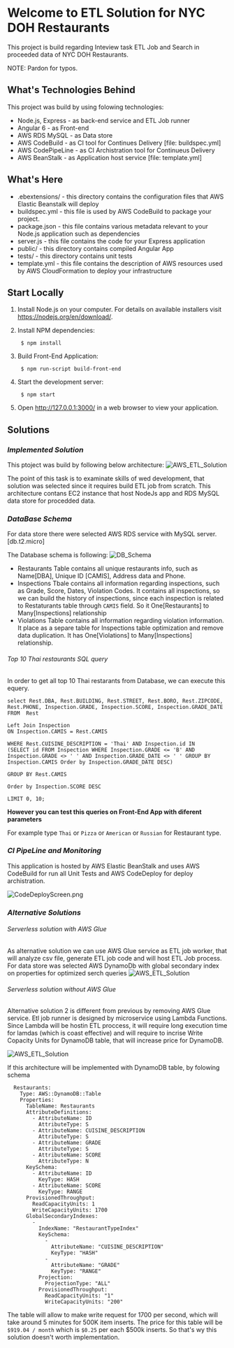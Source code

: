 Welcome to ETL Solution for NYC DOH Restaurants
==================================================

This project is build regarding Inteview task ETL Job and Search in proceeded data of NYC DOH Restaurants.

NOTE: Pardon for typos.

What's Technologies Behind
----------
This project was build by using folowing technologies:

* Node.js, Express - as back-end service and ETL Job runner
* Angular 6 - as Front-end
* AWS RDS MySQL - as Data store
* AWS CodeBuild - as CI tool for Continues Delivery [file: buildspec.yml]
* AWS CodePipeLine - as CI Archistration tool for Continueus Delivery
* AWS BeanStalk - as Application host service [file: template.yml]


What's Here
-----------
* .ebextensions/ - this directory contains the configuration files that
  AWS Elastic Beanstalk will deploy
* buildspec.yml - this file is used by AWS CodeBuild to package your project.
* package.json - this file contains various metadata relevant to your Node.js
  application such as dependencies
* server.js - this file contains the code for your Express application
* public/ - this directory contains compiled Angular App
* tests/ - this directory contains unit tests
* template.yml - this file contains the description of AWS resources used by AWS
  CloudFormation to deploy your infrastructure


Start Locally
---------------

1. Install Node.js on your computer.  For details on available installers visit
   https://nodejs.org/en/download/.

2. Install NPM dependencies:

        $ npm install

3. Build Front-End Application:

        $ npm run-script build-front-end

4. Start the development server:

        $ npm start        

5. Open http://127.0.0.1:3000/ in a web browser to view your application.

Solutions
------------------

### *Implemented Solution*

This ptoject was build by following below architecture:
![AWS_ETL_Solution](https://s3.amazonaws.com/aws-codestar-us-east-1-363614408566-nyc-doh-restaur-pipe/architecture/AWS_ETL_Solution.png)

The point of this task is to examinate skills of wed development, that solution was selected since it requires build ETL job from scratch. This architecture contans EC2 instance that host NodeJs app and RDS MySQL data store for procedded data. 

### *DataBase Schema*
For data store there were selected AWS RDS service with MySQL server. [db.t2.micro]

The Database schema is following:
![DB_Schema](https://s3.amazonaws.com/aws-codestar-us-east-1-363614408566-nyc-doh-restaur-pipe/architecture/DB_schema.png)

* Restaurants Table contains all unique restaurants info, such as Name[DBA], Unique ID [CAMIS], Address data and Phone. 
* Inspections Tbale contains all information regarding inspections, such as Grade, Score, Dates, Violation Codes. It contains all inspections, so we can build the history of inspections, since each inspection is related to Restaturants table through `CAMIS` field. So it One[Restaurants] to Many[Inspections] relationship
* Violations Table contains all information regarding violation information. It place as a separe table for Inspections table optimization and remove data duplication. It has One[Violations] to Many[Inspections] relationship.

###### Top 10 Thai restaurants SQL query

In order to get all top 10 Thai restarants from Database, we can execute this equery. 

```
select Rest.DBA, Rest.BUILDING, Rest.STREET, Rest.BORO, Rest.ZIPCODE, Rest.PHONE, Inspection.GRADE, Inspection.SCORE, Inspection.GRADE_DATE 
FROM  Rest

Left Join Inspection
ON Inspection.CAMIS = Rest.CAMIS

WHERE Rest.CUISINE_DESCRIPTION = 'Thai' AND Inspection.id IN
(SELECT id FROM Inspection WHERE Inspection.GRADE <= 'B' AND Inspection.GRADE <> ' ' AND Inspection.GRADE_DATE <> ' ' GROUP BY Inspection.CAMIS Order by Inspection.GRADE_DATE DESC)

GROUP BY Rest.CAMIS

Order by Inspection.SCORE DESC

LIMIT 0, 10;
```

**However you can test this queries on Front-End App with diferent parameters**

For example type `Thai` or `Pizza` or `American` or `Russian` for Restaurant type. 

### *CI PipeLine and Monitoring*

This application is hosted by AWS Elastic BeanStalk and uses AWS CodeBuild for run all Unit Tests and AWS CodeDeploy for deploy archistration.

![CodeDeployScreen.png](https://s3.amazonaws.com/aws-codestar-us-east-1-363614408566-nyc-doh-restaur-pipe/architecture/CodeDeployScreen.png)

### *Alternative Solutions*

###### Serverless solution with AWS Glue

As alternative solution we can use AWS Glue service as ETL job worker, that will analyze csv file, generate ETL job code and will host ETL Job process. For data store was selected AWS DynamoDb with global secondary index on properties for optimized serch queries
![AWS_ETL_Solution](https://s3.amazonaws.com/aws-codestar-us-east-1-363614408566-nyc-doh-restaur-pipe/architecture/AWS_Glue_ETL_Solution.png)

###### Serverless solution without AWS Glue

Alternative solution 2 is different from previous by removing AWS Glue service. Etl job runner is designed by microservice using Lambda Functions. Since Lambda will be hostin ETL proccess, it will require long execution time for lamdas (which is coast effective) and will require to incrise Write Copacity Units for DynamoDB table, that will increase price for DynamoDB.  

![AWS_ETL_Solution](https://s3.amazonaws.com/aws-codestar-us-east-1-363614408566-nyc-doh-restaur-pipe/architecture/AWS_ETL_Solution_Serverless.png)

If this architecture will be implemented with DynamoDB table, by folowing schema
```
  Restaurants:
    Type: AWS::DynamoDB::Table
    Properties:
      TableName: Restaurants
      AttributeDefinitions:
        - AttributeName: ID
          AttributeType: S
        - AttributeName: CUISINE_DESCRIPTION
          AttributeType: S
        - AttributeName: GRADE
          AttributeType: S 
        - AttributeName: SCORE
          AttributeType: N          
      KeySchema:
        - AttributeName: ID
          KeyType: HASH
        - AttributeName: SCORE
          KeyType: RANGE  
      ProvisionedThroughput:
        ReadCapacityUnits: 1
        WriteCapacityUnits: 1700
      GlobalSecondaryIndexes: 
        - 
          IndexName: "RestaurantTypeIndex"
          KeySchema: 
            - 
              AttributeName: "CUISINE_DESCRIPTION"
              KeyType: "HASH"
            - 
              AttributeName: "GRADE"
              KeyType: "RANGE"
          Projection: 
            ProjectionType: "ALL"
          ProvisionedThroughput: 
            ReadCapacityUnits: "1"
            WriteCapacityUnits: "200" 
```
The table will allow to make write request for 1700 per second, which will take around 5 minutes for 500K item inserts. The price for this table will be `$919.04 / month` which is `$0.25` per each $500k inserts. So that's wy this solution doesn't worth implementation.


